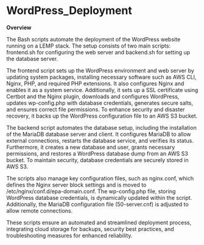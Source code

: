 # WordPress_Deployment

**Overview**

The Bash scripts automate the deployment of the WordPress website running on a LEMP stack. The setup consists of two main scripts: frontend.sh for configuring the web server and backend.sh for setting up the database server.

The frontend script sets up the WordPress environment and web server by updating system packages, installing necessary software such as AWS CLI, Nginx, PHP, and required PHP extensions. It also configures Nginx and enables it as a system service. Additionally, it sets up a SSL certificate using Certbot and the Nginx plugin, downloads and configures WordPress, updates wp-config.php with database credentials, generates secure salts, and ensures correct file permissions. To enhance security and disaster recovery, it backs up the WordPress configuration file to an AWS S3 bucket.

The backend script automates the database setup, including the installation of the MariaDB database server and client. It configures MariaDB to allow external connections, restarts the database service, and verifies its status. Furthermore, it creates a new database and user, grants necessary permissions, and restores a WordPress database dump from an AWS S3 bucket. To maintain security, database credentials are securely stored in AWS S3.

The scripts also manage key configuration files, such as nginx.conf, which defines the Nginx server block settings and is moved to /etc/nginx/conf.d/epa-domain.conf. The wp-config.php file, storing WordPress database credentials, is dynamically updated within the script. Additionally, the MariaDB configuration file (50-server.cnf) is adjusted to allow remote connections.

These scripts ensure an automated and streamlined deployment process, integrating cloud storage for backups, security best practices, and troubleshooting measures for enhanced reliability.
